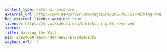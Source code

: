 ```yaml
---
content_type: external-resource
external_url: http://www.newyorker.com/magazine/2007/05/21/walking-the-wall
has_external_license_warning: true
license: https://en.wikipedia.org/wiki/All_rights_reserved
status: ''
title: Walking the Wall
uid: 2ce2e0b0-1a57-40d7-a685-b72ed2dc1db5
wayback_url: ''
---
```


